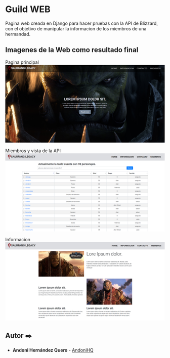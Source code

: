 # Guild WEB

Pagina web creada en Django para hacer pruebas con la API de Blizzard, con el objetivo de manipular la informacion de los miembros de una hermandad.


## Imagenes de la Web como resultado final

Pagina principal
![alt text](https://github.com/AndoniHQ/GuildWeb/blob/master/imgs/Index.png?raw=true)

Miembros y vista de la API
![alt text](https://github.com/AndoniHQ/GuildWeb/blob/master/imgs/Miembros.png?raw=true)

Informacion
![alt text](https://github.com/AndoniHQ/GuildWeb/blob/master/imgs//Informacion.png?raw=true)

## Autor ✒️

* **Andoni Hernández Quero** - [AndoniHQ](https://github.com/AndoniHQ)

